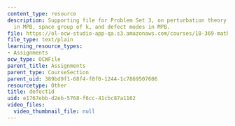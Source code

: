 ```yaml
---
content_type: resource
description: Supporting file for Problem Set 3, on perturbation theory, band gaps
  in MPB, space group of k, and defect modes in MPB.
file: https://ol-ocw-studio-app-qa.s3.amazonaws.com/courses/18-369-mathematical-methods-in-nanophotonics-spring-2008/e1767ebbd2eb5768f6cc41cbc87a1162_defect1d.ctl
file_type: text/plain
learning_resource_types:
- Assignments
ocw_type: OCWFile
parent_title: Assignments
parent_type: CourseSection
parent_uid: 389bd9f1-68f4-f8f0-1244-1c7869507606
resourcetype: Other
title: defect1d
uid: e1767ebb-d2eb-5768-f6cc-41cbc87a1162
video_files:
  video_thumbnail_file: null
---
```

